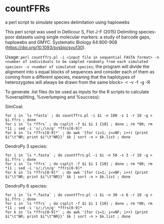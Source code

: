 # countFFRs
a perl script to simulate species delimitation using haplowebs

This perl script was used in Dellicour S, Flot J-F (2015) Delimiting species-poor datasets using single molecular markers: a study of barcode gaps, haplowebs and GMYC. Systematic Biology 64:900-908 (https://doi.org/10.1093/sysbio/syu130).

Usage: `perl countffrs.pl -i <input file in sequential FASTA format> -n <number of individuals to be sampled randomly from each simulated species> -s <number of simulated species`; the program will divide the alignment into s equal blocks of sequences and consider each of them as coming from a different species, meaning that the haplotypes of heterozygotes will always be drawn from the same block> -r <number of replicate samplings> -v <verbiose> -f <save test dataset as FASTA> -g <save test dataset as gzipped FASTA> -R <generate Roehl output file for Network>

To generate .list files (to be used as inputs for the R scripts to calculate %oversplitting, %overlumping and %success):

SimCoal:
```
for i in `ls *fasta` ; do countffrs.pl -i $i -n 100 -s 1 -r 10 -g > $i.ffrs ; done
for i in `ls *ffrs` ; do csplit -f $i $i 1 {10} ; done ; rm *00; rm *11 ; sed -i 's/;/\n/g' *ffrs[0-9]*
for k in `ls *ffrs[0-9]*` ; do awk '{for (i=1; i<=NF; i++) {print $i"\t"NR; print $i"\t"NR}}' $k | sort -n > $k.list ; done
```


DendroPy 3 species:
```
for i in `ls *.fasta` ; do countffrs.pl -i $i -n 50 -s 3 -r 10 -g > $i.ffrs ; done
for i in `ls *ffrs` ; do csplit -f $i $i 1 {10} ; done ; rm *00; rm *11 ; sed -i 's/;/\n/g' *ffrs[0-9]*
for k in `ls *ffrs[0-9]*` ; do awk '{for (i=1; i<=NF; i++) {print $i"\t"NR; print $i"\t"NR}}' $k | sort -n > $k.list ; done
```

DendroPy 6 species:
```
for i in `ls *.fasta` ; do countffrs.pl -i $i -n 30 -s 6 -r 10 -g > $i.ffrs ; done
for i in `ls *ffrs` ; do csplit -f $i $i 1 {10} ; done ; rm *00; rm *11 ; sed -i 's/;/\n/g' *ffrs[0-9]*
for k in `ls *ffrs[0-9]*` ; do awk '{for (i=1; i<=NF; i++) {print $i"\t"NR; print $i"\t"NR}}' $k | sort -n > $k.list ; done
```

